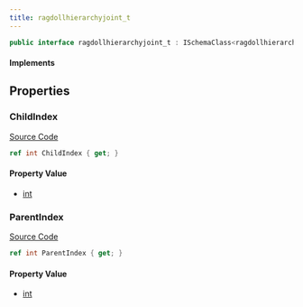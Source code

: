 ```yaml
---
title: ragdollhierarchyjoint_t
---
```


```csharp
public interface ragdollhierarchyjoint_t : ISchemaClass<ragdollhierarchyjoint_t>, ISchemaField, ISchemaClass, INativeHandle
```

#### Implements

## Properties

### ChildIndex

[Source Code](https://github.com/swiftly-solution/swiftlys2/blob/beta/managed/src/SwiftlyS2.Generated/Schemas/Interfaces/ragdollhierarchyjoint_t.cs#L18)

```csharp
ref int ChildIndex { get; }
```

#### Property Value

- [int](https://learn.microsoft.com/dotnet/api/system.int32)

### ParentIndex

[Source Code](https://github.com/swiftly-solution/swiftlys2/blob/beta/managed/src/SwiftlyS2.Generated/Schemas/Interfaces/ragdollhierarchyjoint_t.cs#L16)

```csharp
ref int ParentIndex { get; }
```

#### Property Value

- [int](https://learn.microsoft.com/dotnet/api/system.int32)

